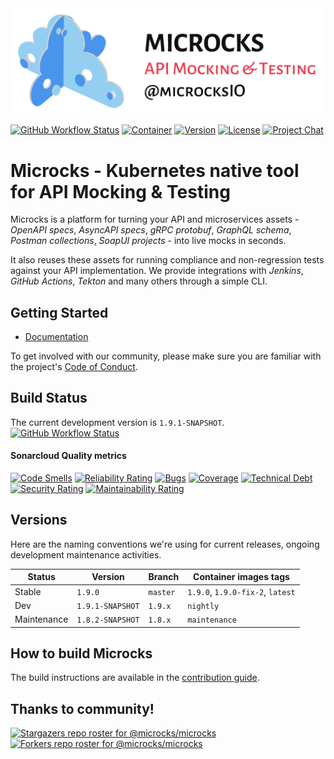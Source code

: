 <img src="./microcks-banner.png" width="600"> 

[![GitHub Workflow Status](https://img.shields.io/github/actions/workflow/status/microcks/microcks/build-verify.yml?logo=github&style=for-the-badge)](https://github.com/microcks/microcks/actions)
[![Container](https://img.shields.io/badge/dynamic/json?color=blueviolet&logo=docker&style=for-the-badge&label=Quay.io&query=tags[0].name&url=https://quay.io/api/v1/repository/microcks/microcks/tag/?limit=10&page=1&onlyActiveTags=true)](https://quay.io/repository/microcks/microcks?tab=tags)
[![Version](https://img.shields.io/maven-central/v/io.github.microcks/microcks?color=blue&style=for-the-badge)]((https://search.maven.org/artifact/io.github.microcks/microcks))
[![License](https://img.shields.io/github/license/microcks/microcks?style=for-the-badge&logo=apache)](https://www.apache.org/licenses/LICENSE-2.0)
[![Project Chat](https://img.shields.io/badge/discord-microcks-pink.svg?color=7289da&style=for-the-badge&logo=discord)](https://microcks.io/discord-invite/)


# Microcks - Kubernetes native tool for API Mocking & Testing

Microcks is a platform for turning your API and microservices assets - *OpenAPI specs*, *AsyncAPI specs*, *gRPC protobuf*, *GraphQL schema*, *Postman collections*, *SoapUI projects* - into live mocks in seconds.

It also reuses these assets for running compliance and non-regression tests against your API implementation. We provide integrations with *Jenkins*, *GitHub Actions*, *Tekton* and many others through a simple CLI.

## Getting Started

* [Documentation](https://microcks.io/documentation/getting-started/)

To get involved with our community, please make sure you are familiar with the project's [Code of Conduct](./CODE_OF_CONDUCT.md).

## Build Status

The current development version is `1.9.1-SNAPSHOT`. [![GitHub Workflow Status](https://img.shields.io/github/actions/workflow/status/microcks/microcks/build-verify.yml?branch=1.9.x&logo=github&style=for-the-badge)](https://github.com/microcks/microcks/actions)

#### Sonarcloud Quality metrics

[![Code Smells](https://sonarcloud.io/api/project_badges/measure?project=microcks_microcks&metric=code_smells)](https://sonarcloud.io/summary/new_code?id=microcks_microcks)
[![Reliability Rating](https://sonarcloud.io/api/project_badges/measure?project=microcks_microcks&metric=reliability_rating)](https://sonarcloud.io/summary/new_code?id=microcks_microcks)
[![Bugs](https://sonarcloud.io/api/project_badges/measure?project=microcks_microcks&metric=bugs)](https://sonarcloud.io/summary/new_code?id=microcks_microcks)
[![Coverage](https://sonarcloud.io/api/project_badges/measure?project=microcks_microcks&metric=coverage)](https://sonarcloud.io/summary/new_code?id=microcks_microcks)
[![Technical Debt](https://sonarcloud.io/api/project_badges/measure?project=microcks_microcks&metric=sqale_index)](https://sonarcloud.io/summary/new_code?id=microcks_microcks)
[![Security Rating](https://sonarcloud.io/api/project_badges/measure?project=microcks_microcks&metric=security_rating)](https://sonarcloud.io/summary/new_code?id=microcks_microcks)
[![Maintainability Rating](https://sonarcloud.io/api/project_badges/measure?project=microcks_microcks&metric=sqale_rating)](https://sonarcloud.io/summary/new_code?id=microcks_microcks)

## Versions

Here are the naming conventions we're using for current releases, ongoing development maintenance activities.

| Status      | Version          | Branch   | Container images tags            |
| ----------- |------------------|----------|----------------------------------|
| Stable      | `1.9.0`          | `master` | `1.9.0`, `1.9.0-fix-2`, `latest` |
| Dev         | `1.9.1-SNAPSHOT` | `1.9.x`  | `nightly`                        |
| Maintenance | `1.8.2-SNAPSHOT` | `1.8.x`  | `maintenance`                    |


## How to build Microcks

The build instructions are available in the [contribution guide](CONTRIBUTING.md).

## Thanks to community!

[![Stargazers repo roster for @microcks/microcks](http://reporoster.com/stars/microcks/microcks)](http://github.com/microcks/microcks/stargazers)
[![Forkers repo roster for @microcks/microcks](http://reporoster.com/forks/microcks/microcks)](http://github.com/microcks/microcks/network/members)

